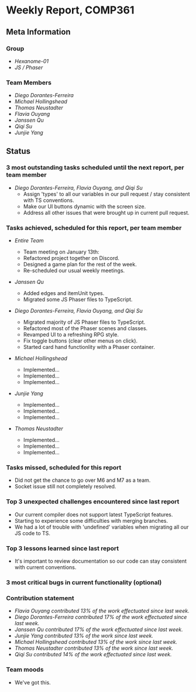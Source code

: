 # Weekly Report, COMP361

## Meta Information

### Group

 * *Hexanome-01*
 * *JS / Phaser*

### Team Members

 * *Diego Dorantes-Ferreira*
 * *Michael Hollingshead*
 * *Thomas Neustadter*
 * *Flavia Ouyang*
 * *Janssen Qu*
 * *Qiqi Su*
 * *Junjie Yang*

## Status

### 3 most outstanding tasks scheduled until the next report, per team member

* *Diego Dorantes-Ferreira, Flavia Ouyang, and Qiqi Su*
    * Assign 'types' to all our variables in our pull request / stay consistent with TS conventions.
    * Make our UI buttons dynamic with the screen size.
    * Address all other issues that were brought up in current pull request.

### Tasks achieved, scheduled for this report, per team member

* *Entire Team*
    * Team meeting on January 13th:
     * Refactored project together on Discord.
     * Designed a game plan for the rest of the week.
     * Re-scheduled our usual weekly meetings.

* *Janssen Qu*
    * Added edges and itemUnit types.
    * Migrated some JS Phaser files to TypeScript.
    
* *Diego Dorantes-Ferreira, Flavia Ouyang, and Qiqi Su*
    * Migrated majority of JS Phaser files to TypeScript.
    * Refactored most of the Phaser scenes and classes. 
    * Revamped UI to a refreshing RPG style. 
    * Fix toggle buttons (clear other menus on click).
    * Started card hand functionlity with a Phaser container.
 
 * *Michael Hollingshead*
    * Implemented...
    * Implemented...
    * Implemented...
    
 * *Junjie Yang*
    * Implemented...
    * Implemented...
    * Implemented...

 * *Thomas Neustadter*
    * Implemented...
    * Implemented...
    * Implemented...

### Tasks missed, scheduled for this report

* Did not get the chance to go over M6 and M7 as a team.
* Socket issue still not completely resolved.

### Top 3 unexpected challenges encountered since last report

* Our current compiler does not support latest TypeScript features.
* Starting to experience some difficulties with merging branches.
* We had a lot of trouble with 'undefined' variables when migrating all our JS code to TS.

### Top 3 lessons learned since last report

* It's important to review documentation so our code can stay consistent with current conventions. 


### 3 most critical bugs in current functionality (optional)



### Contribution statement

 * *Flavia Ouyang contributed 13% of the work effectuated since last week.*
 * *Diego Dorantes-Ferreira contributed 17% of the work effectuated since last week.*
 * *Janssen Qu contributed 17% of the work effectuated since last week.*
 * *Junjie Yang contributed 13% of the work since last week.*
 * *Michael Hollingshead contributed 13% of the work since last week.*
 * *Thomas Neustadter contributed 13% of the work since last week.*
 * *Qiqi Su contributed 14% of the work effectuated since last week.*

### Team moods

 * We've got this.

